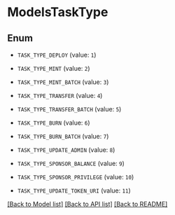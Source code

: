 # ModelsTaskType

## Enum


* `TASK_TYPE_DEPLOY` (value: `1`)

* `TASK_TYPE_MINT` (value: `2`)

* `TASK_TYPE_MINT_BATCH` (value: `3`)

* `TASK_TYPE_TRANSFER` (value: `4`)

* `TASK_TYPE_TRANSFER_BATCH` (value: `5`)

* `TASK_TYPE_BURN` (value: `6`)

* `TASK_TYPE_BURN_BATCH` (value: `7`)

* `TASK_TYPE_UPDATE_ADMIN` (value: `8`)

* `TASK_TYPE_SPONSOR_BALANCE` (value: `9`)

* `TASK_TYPE_SPONSOR_PRIVILEGE` (value: `10`)

* `TASK_TYPE_UPDATE_TOKEN_URI` (value: `11`)


[[Back to Model list]](../README.md#documentation-for-models) [[Back to API list]](../README.md#documentation-for-api-endpoints) [[Back to README]](../README.md)


